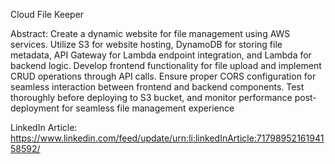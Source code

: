 Cloud File Keeper

Abstract: Create a dynamic website for file management using AWS services. Utilize S3 for 
website hosting, DynamoDB for storing file metadata, API Gateway for Lambda 
endpoint integration, and Lambda for backend logic. Develop frontend functionality 
for file upload and implement CRUD operations through API calls. Ensure proper 
CORS configuration for seamless interaction between frontend and backend 
components. Test thoroughly before deploying to S3 bucket, and monitor 
performance post-deployment for seamless file management experience

LinkedIn Article: https://www.linkedin.com/feed/update/urn:li:linkedInArticle:7179895216194158592/
